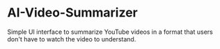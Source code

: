 # AI-Video-Summarizer
Simple UI interface to summarize YouTube videos in a format that users don't have to watch the video to understand.
